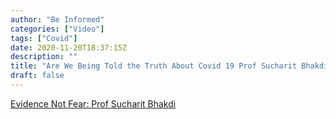 ```yaml
---
author: "Be Informed"
categories: ["Video"]
tags: ["Covid"]
date: 2020-11-20T18:37:15Z
description: ""
title: "Are We Being Told the Truth About Covid 19 Prof Sucharit Bhakdi Triggernometry"
draft: false
---
```


[Evidence Not Fear: Prof Sucharit Bhakdi](https://evidencenotfear.com/are-we-being-told-the-truth-about-covid-19-prof-sucharit-bhakdi-triggernometry/)